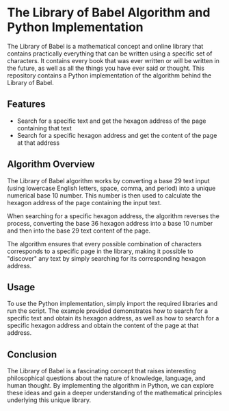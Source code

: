 # The Library of Babel Algorithm and Python Implementation

The Library of Babel is a mathematical concept and online library that contains practically everything that can be written using a specific set of characters. It contains every book that was ever written or will be written in the future, as well as all the things you have ever said or thought. This repository contains a Python implementation of the algorithm behind the Library of Babel.

## Features

- Search for a specific text and get the hexagon address of the page containing that text
- Search for a specific hexagon address and get the content of the page at that address

## Algorithm Overview

The Library of Babel algorithm works by converting a base 29 text input (using lowercase English letters, space, comma, and period) into a unique numerical base 10 number. This number is then used to calculate the hexagon address of the page containing the input text.

When searching for a specific hexagon address, the algorithm reverses the process, converting the base 36 hexagon address into a base 10 number and then into the base 29 text content of the page.

The algorithm ensures that every possible combination of characters corresponds to a specific page in the library, making it possible to "discover" any text by simply searching for its corresponding hexagon address.

## Usage

To use the Python implementation, simply import the required libraries and run the script. The example provided demonstrates how to search for a specific text and obtain its hexagon address, as well as how to search for a specific hexagon address and obtain the content of the page at that address.

## Conclusion

The Library of Babel is a fascinating concept that raises interesting philosophical questions about the nature of knowledge, language, and human thought. By implementing the algorithm in Python, we can explore these ideas and gain a deeper understanding of the mathematical principles underlying this unique library.

